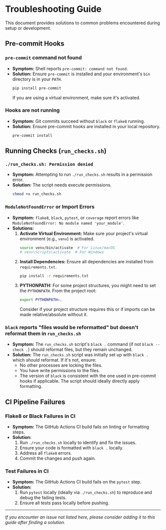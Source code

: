 # Troubleshooting Guide

This document provides solutions to common problems encountered during setup or development.

## Pre-commit Hooks

### `pre-commit` command not found
- **Symptom:** Shell reports `pre-commit: command not found`.
- **Solution:** Ensure `pre-commit` is installed and your environment's `bin` directory is in your `PATH`.
  ```bash
  pip install pre-commit
  ```
  If you are using a virtual environment, make sure it's activated.

### Hooks are not running
- **Symptom:** Git commits succeed without `black` or `flake8` running.
- **Solution:** Ensure pre-commit hooks are installed in your local repository.
  ```bash
  pre-commit install
  ```

## Running Checks (`run_checks.sh`)

### `./run_checks.sh: Permission denied`
- **Symptom:** Attempting to run `./run_checks.sh` results in a permission error.
- **Solution:** The script needs execute permissions.
  ```bash
  chmod +x run_checks.sh
  ```

### `ModuleNotFoundError` or Import Errors
- **Symptom:** `flake8`, `black`, `pytest`, or `coverage` report errors like `ModuleNotFoundError: No module named 'your_module'`.
- **Solutions:**
    1. **Activate Virtual Environment:** Make sure your project's virtual environment (e.g., `venv`) is activated.
       ```bash
       source venv/bin/activate  # For Linux/macOS
       # venv\Scripts\activate  # For Windows
       ```
    2. **Install Dependencies:** Ensure all dependencies are installed from `requirements.txt`.
       ```bash
       pip install -r requirements.txt
       ```
    3. **PYTHONPATH:** For some project structures, you might need to set the `PYTHONPATH`. From the project root:
       ```bash
       export PYTHONPATH=.
       ```
       Consider if your project structure requires this or if imports can be made relative/absolute without it.

### `black` reports "files would be reformatted" but doesn't reformat them in `run_checks.sh`
- **Symptom:** The `run_checks.sh` script's `black .` command (if not `black --check .`) should reformat files, but they remain unchanged.
- **Solution:** The `run_checks.sh` script was initially set up with `black .` which *should* reformat. If it's not, ensure:
    - No other processes are locking the files.
    - You have write permissions to the files.
    - The version of `black` is consistent with the one used in pre-commit hooks if applicable. The script should ideally directly apply formatting.

## CI Pipeline Failures

### Flake8 or Black Failures in CI
- **Symptom:** The GitHub Actions CI build fails on linting or formatting steps.
- **Solution:**
    1. Run `./run_checks.sh` locally to identify and fix the issues.
    2. Ensure your code is formatted with `black .` locally.
    3. Address all `flake8` errors.
    4. Commit the changes and push again.

### Test Failures in CI
- **Symptom:** The GitHub Actions CI build fails on the `pytest` step.
- **Solution:**
    1. Run `pytest` locally (ideally via `./run_checks.sh`) to reproduce and debug the failing tests.
    2. Ensure all tests pass locally before pushing.

---

*If you encounter an issue not listed here, please consider adding it to this guide after finding a solution.*
